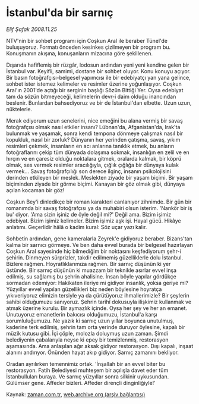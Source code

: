 # İstanbul'da bir sarnıç

*Elif Şafak 2008.11.25*

<tr><td class="metin" colspan="2" style="padding-top: 20px; padding-left: 5px; padding-right: 10px;">NTV'nin bir sohbet programı için Coşkun Aral ile beraber Tünel'de buluşuyoruz. Formatı önceden kesinkes çizilmeyen bir program bu. Konuşmanın akışına, konuşanların mizacına göre şekillenen.</td></tr><tr><td class="metin" colspan="2" style="padding-top: 20px; padding-left: 5px; padding-right: 10px;"><p>Dışarıda hafiflemiş bir rüzgâr, lodosun ardından yeni yeni kendine gelen bir İstanbul var. Keyifli, samimi, dostane bir sohbet oluyor. Konu konuyu açıyor. Bir basın fotoğrafçısı-belgesel yapımcısı ile bir edebiyatçı yan yana gelince, sohbet ister istemez kelimeler ve resimler üzerine yoğunlaşıyor. Coşkun Aral'ın 2001'de açtığı bir serginin başlığı Sözün Bittiği Yer. Oysa edebiyat tam da sözün bitmeyeceği, kelimelerin devr-i daim olduğu inancından beslenir. Bunlardan bahsediyoruz ve bir de İstanbul'dan elbette. Uzun uzun, nüktelerle.
<p>Merak ediyorum uzun senelerini, nice emeğini bu alana vermiş bir savaş fotoğrafçısı olmak nasıl etkiler insanı? Lübnan'da, Afganistan'da, Irak'ta bulunmak ve yaşamak, sonra kendi tempona dönmeye çalışmak nasıl bir kopukluk, nasıl bir zorluk? Dünyanın her yerinden çatışma, savaş, yıkım resimleri çekmek, insanların en acı anlarına tanıklık etmek, bu anların fotoğraflarını çekip tüm dünyada dolaşıma sokmak, insanlığın en zelil ve en hırçın ve en çaresiz olduğu noktalara gitmek, oralarda kalmak, bir köprü olmak, ses vermek resimler aracılığıyla, çığlık çığlığa bir dünyaya kulak vermek... Savaş fotoğrafçılığı son derece ilginç, insanın psikolojisini derinden etkileyen bir meslek. Meslekten ziyade bir yaşam biçimi. Bir yaşam biçiminden ziyade bir görme biçimi. Kanayan bir göz olmak gibi, dünyaya açılan kocaman bir göz! 
<p>Coşkun Bey'i dinledikçe bir roman karakteri canlanıyor zihnimde. Bir gün bir romanımda bir savaş fotoğrafçısı ya da muhabiri olsun isterim. 'Nankör bir iş bu' diyor. 'Ama sizin işiniz de öyle değil mi?' Değil ama. Bizim işimiz edebiyat. Bizim işimiz kelimeler. Bizim işimiz aşk işi. Hayal gücü. Hikâye anlatımı. Geçerlidir hâlâ o kadim kural: Söz uçar yazı kalır. 
<p>Sohbetin ardından, gene kameralarla Zeyrek'e gidiyoruz beraber. Bizans'tan kalma bir sarnıcı görmeye. Ve ben daha evvel burada bir belgesel hazırlayan Coşkun Aral sayesinde hiç bilmediğim bir noktasını keşfediyorum şehr-i şehirin. Dinmeyen sürprizler, takdir edilmemiş güzelliklerle dolu İstanbul. Bizlere rağmen. Hoyratlıklarımıza rağmen. Bir sarnıç düşünün ki yer üstünde. Bir sarnıç düşünün ki muazzam bir teknikle asırlar evvel inşa edilmiş, su sağlamış bu şehrin ahalisine. İnsan böyle yapılar gördükçe sormadan edemiyor: Hakikaten ileriye mi gidiyor insanlık, yoksa geriye mi? Yüzyıllar evvel yapılan güzellikleri biz neden böylesine hoyratça yıkıveriyoruz elimizin tersiyle ya da çürütüyoruz ihmallerimizle? Bir şeylerin sahibi olduğumuzu sanıyoruz. Şehrin tarihî dokusuyla ilişkimiz kullanmak ve atmak üzerine kurulu. Bir aymazlık içinde. Oysa her şey ve her an emanet. Unutuyoruz emanetlerin bakıcısı olduğumuzu, İstanbul'a karşı sorumluluğumuzu. Ne yazık ki sarnıç uzun yıllar boyunca unutulmuş, kaderine terk edilmiş, şehrin tam orta yerinde duruyor öylesine, kapalı bir müzik kutusu gibi. İçi çöple, molozla doluymuş uzun zaman. Şimdi belediyenin çabalarıyla neyse ki epey bir temizlenmiş, restorasyon aşamasında. Ama anlaşılan ağır aksak gidiyor restorasyon. Dışı kapalı, inşaat alanını andırıyor. Önünden hayat akıp gidiyor. Sarnıç zamanını bekliyor. 
<p>Oradan ayrılırken temennimiz ortak. 'İnşallah bir an evvel biter bu restorasyon. Fatih Belediyesi muhteşem bir açılışla davet eder tüm İstanbulluları buraya. Ve sarnıç yüzyıllar sonra silkinir uykusundan. Gülümser gene. Affeder bizleri. Affeder dirençli dinginliğiyle!'<br/></p></p></p></p></p></td></tr>

Kaynak: [zaman.com.tr](http://zaman.com.tr/yazar.do?yazino=763907), [web.archive.org (arşiv bağlantısı)](http://web.archive.org/web/20081224094842/http://www.zaman.com.tr:80/yazar.do?yazino=763907)
